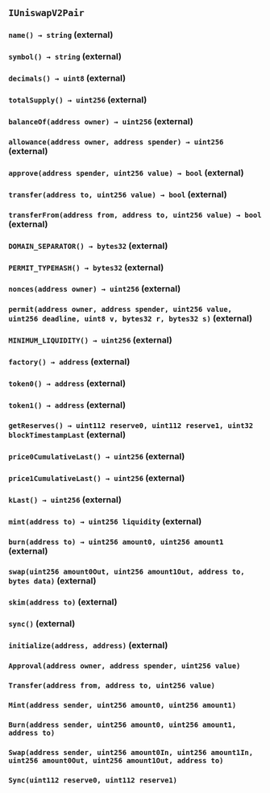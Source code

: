 ## `IUniswapV2Pair`






### `name() → string` (external)





### `symbol() → string` (external)





### `decimals() → uint8` (external)





### `totalSupply() → uint256` (external)





### `balanceOf(address owner) → uint256` (external)





### `allowance(address owner, address spender) → uint256` (external)





### `approve(address spender, uint256 value) → bool` (external)





### `transfer(address to, uint256 value) → bool` (external)





### `transferFrom(address from, address to, uint256 value) → bool` (external)





### `DOMAIN_SEPARATOR() → bytes32` (external)





### `PERMIT_TYPEHASH() → bytes32` (external)





### `nonces(address owner) → uint256` (external)





### `permit(address owner, address spender, uint256 value, uint256 deadline, uint8 v, bytes32 r, bytes32 s)` (external)





### `MINIMUM_LIQUIDITY() → uint256` (external)





### `factory() → address` (external)





### `token0() → address` (external)





### `token1() → address` (external)





### `getReserves() → uint112 reserve0, uint112 reserve1, uint32 blockTimestampLast` (external)





### `price0CumulativeLast() → uint256` (external)





### `price1CumulativeLast() → uint256` (external)





### `kLast() → uint256` (external)





### `mint(address to) → uint256 liquidity` (external)





### `burn(address to) → uint256 amount0, uint256 amount1` (external)





### `swap(uint256 amount0Out, uint256 amount1Out, address to, bytes data)` (external)





### `skim(address to)` (external)





### `sync()` (external)





### `initialize(address, address)` (external)






### `Approval(address owner, address spender, uint256 value)`





### `Transfer(address from, address to, uint256 value)`





### `Mint(address sender, uint256 amount0, uint256 amount1)`





### `Burn(address sender, uint256 amount0, uint256 amount1, address to)`





### `Swap(address sender, uint256 amount0In, uint256 amount1In, uint256 amount0Out, uint256 amount1Out, address to)`





### `Sync(uint112 reserve0, uint112 reserve1)`







